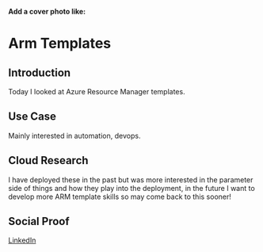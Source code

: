 <!-- This template removes the micro tutorial for a quicker post and removes images for a full template check out the 000-DAY-ARTICLE-LONG-TEMPLATE.MD-->

**Add a cover photo like:**


# Arm Templates 

## Introduction

Today I looked at Azure Resource Manager templates.

## Use Case

Mainly interested in automation, devops.

## Cloud Research

I have deployed these in the past but was more interested in the parameter side of things and how they play into the deployment, in the future I want to develop more ARM template skills so may come back to this sooner!

## Social Proof

[LinkedIn](https://www.linkedin.com/posts/chris-fison_fisontechnet-100days-activity-6750423787423977472-my0W)
